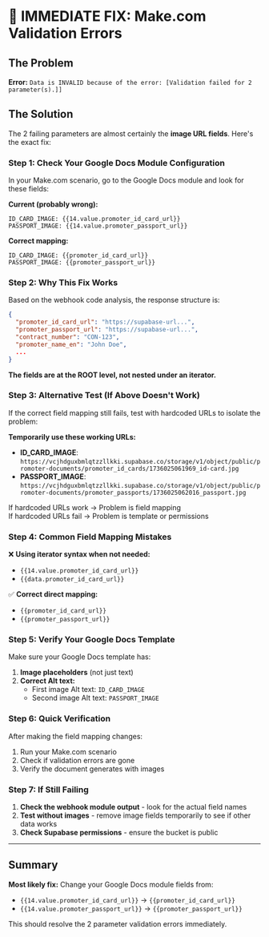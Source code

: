 # 🚨 IMMEDIATE FIX: Make.com Validation Errors

## The Problem

**Error:** `Data is INVALID because of the error: [Validation failed for 2 parameter(s).]]`

## The Solution

The 2 failing parameters are almost certainly the **image URL fields**. Here's the exact fix:

### Step 1: Check Your Google Docs Module Configuration

In your Make.com scenario, go to the Google Docs module and look for these fields:

**Current (probably wrong):**

```
ID_CARD_IMAGE: {{14.value.promoter_id_card_url}}
PASSPORT_IMAGE: {{14.value.promoter_passport_url}}
```

**Correct mapping:**

```
ID_CARD_IMAGE: {{promoter_id_card_url}}
PASSPORT_IMAGE: {{promoter_passport_url}}
```

### Step 2: Why This Fix Works

Based on the webhook code analysis, the response structure is:

```json
{
  "promoter_id_card_url": "https://supabase-url...",
  "promoter_passport_url": "https://supabase-url...",
  "contract_number": "CON-123",
  "promoter_name_en": "John Doe",
  ...
}
```

**The fields are at the ROOT level, not nested under an iterator.**

### Step 3: Alternative Test (If Above Doesn't Work)

If the correct field mapping still fails, test with hardcoded URLs to isolate the problem:

**Temporarily use these working URLs:**

- **ID_CARD_IMAGE**: `https://vcjhdguxbmlqtzzllkki.supabase.co/storage/v1/object/public/promoter-documents/promoter_id_cards/1736025061969_id-card.jpg`
- **PASSPORT_IMAGE**: `https://vcjhdguxbmlqtzzllkki.supabase.co/storage/v1/object/public/promoter-documents/promoter_passports/1736025062016_passport.jpg`

If hardcoded URLs work → Problem is field mapping  
If hardcoded URLs fail → Problem is template or permissions

### Step 4: Common Field Mapping Mistakes

❌ **Using iterator syntax when not needed:**

- `{{14.value.promoter_id_card_url}}`
- `{{data.promoter_id_card_url}}`

✅ **Correct direct mapping:**

- `{{promoter_id_card_url}}`
- `{{promoter_passport_url}}`

### Step 5: Verify Your Google Docs Template

Make sure your Google Docs template has:

1. **Image placeholders** (not just text)
2. **Correct Alt text:**
   - First image Alt text: `ID_CARD_IMAGE`
   - Second image Alt text: `PASSPORT_IMAGE`

### Step 6: Quick Verification

After making the field mapping changes:

1. Run your Make.com scenario
2. Check if validation errors are gone
3. Verify the document generates with images

### Step 7: If Still Failing

1. **Check the webhook module output** - look for the actual field names
2. **Test without images** - remove image fields temporarily to see if other data works
3. **Check Supabase permissions** - ensure the bucket is public

---

## Summary

**Most likely fix:** Change your Google Docs module fields from:

- `{{14.value.promoter_id_card_url}}` → `{{promoter_id_card_url}}`
- `{{14.value.promoter_passport_url}}` → `{{promoter_passport_url}}`

This should resolve the 2 parameter validation errors immediately.

